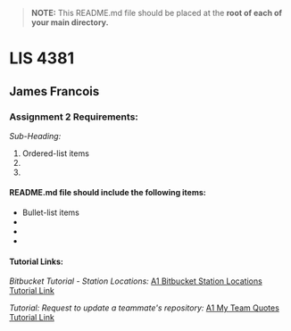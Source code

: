 > **NOTE:** This README.md file should be placed at the **root of each of your main directory.**

# LIS 4381 

## James Francois

### Assignment 2 Requirements:

*Sub-Heading:*

1. Ordered-list items
2. 
3. 

#### README.md file should include the following items:

* Bullet-list items
* 
* 
* 

#### Tutorial Links:

*Bitbucket Tutorial - Station Locations:*
[A1 Bitbucket Station Locations Tutorial Link](https://bitbucket.org/username/bitbucketstationlocations/ "Bitbucket Station Locations")

*Tutorial: Request to update a teammate's repository:*
[A1 My Team Quotes Tutorial Link](https://bitbucket.org/username/myteamquotes/ "My Team Quotes Tutorial")
